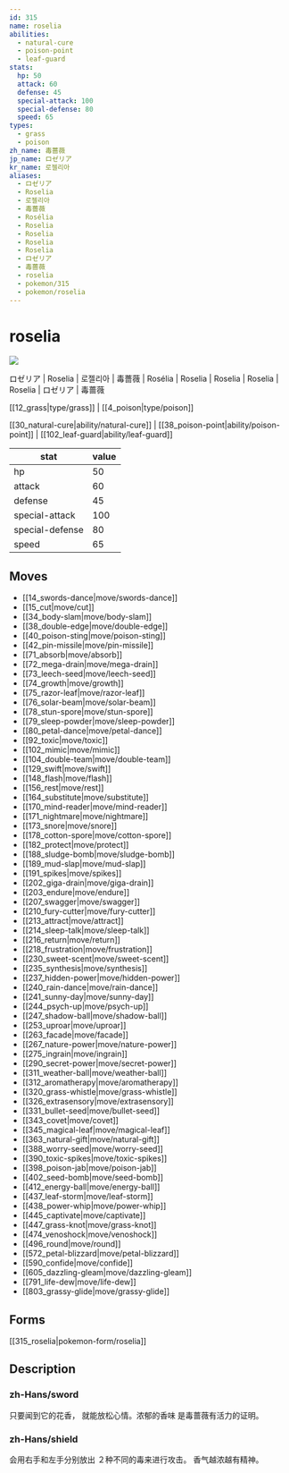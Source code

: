 ```yaml
---
id: 315
name: roselia
abilities:
  - natural-cure
  - poison-point
  - leaf-guard
stats:
  hp: 50
  attack: 60
  defense: 45
  special-attack: 100
  special-defense: 80
  speed: 65
types:
  - grass
  - poison
zh_name: 毒蔷薇
jp_name: ロゼリア
kr_name: 로젤리아
aliases:
  - ロゼリア
  - Roselia
  - 로젤리아
  - 毒薔薇
  - Rosélia
  - Roselia
  - Roselia
  - Roselia
  - Roselia
  - ロゼリア
  - 毒蔷薇
  - roselia
  - pokemon/315
  - pokemon/roselia
---
```

# roselia

![](https://raw.githubusercontent.com/PokeAPI/sprites/master/sprites/pokemon/315.png)

ロゼリア | Roselia | 로젤리아 | 毒薔薇 | Rosélia | Roselia | Roselia | Roselia | Roselia | ロゼリア | 毒蔷薇

[[12_grass|type/grass]] | [[4_poison|type/poison]]

[[30_natural-cure|ability/natural-cure]] | [[38_poison-point|ability/poison-point]] | [[102_leaf-guard|ability/leaf-guard]]

|stat|value|
|---|---|
|hp|50|
|attack|60|
|defense|45|
|special-attack|100|
|special-defense|80|
|speed|65|


## Moves

- [[14_swords-dance|move/swords-dance]]
- [[15_cut|move/cut]]
- [[34_body-slam|move/body-slam]]
- [[38_double-edge|move/double-edge]]
- [[40_poison-sting|move/poison-sting]]
- [[42_pin-missile|move/pin-missile]]
- [[71_absorb|move/absorb]]
- [[72_mega-drain|move/mega-drain]]
- [[73_leech-seed|move/leech-seed]]
- [[74_growth|move/growth]]
- [[75_razor-leaf|move/razor-leaf]]
- [[76_solar-beam|move/solar-beam]]
- [[78_stun-spore|move/stun-spore]]
- [[79_sleep-powder|move/sleep-powder]]
- [[80_petal-dance|move/petal-dance]]
- [[92_toxic|move/toxic]]
- [[102_mimic|move/mimic]]
- [[104_double-team|move/double-team]]
- [[129_swift|move/swift]]
- [[148_flash|move/flash]]
- [[156_rest|move/rest]]
- [[164_substitute|move/substitute]]
- [[170_mind-reader|move/mind-reader]]
- [[171_nightmare|move/nightmare]]
- [[173_snore|move/snore]]
- [[178_cotton-spore|move/cotton-spore]]
- [[182_protect|move/protect]]
- [[188_sludge-bomb|move/sludge-bomb]]
- [[189_mud-slap|move/mud-slap]]
- [[191_spikes|move/spikes]]
- [[202_giga-drain|move/giga-drain]]
- [[203_endure|move/endure]]
- [[207_swagger|move/swagger]]
- [[210_fury-cutter|move/fury-cutter]]
- [[213_attract|move/attract]]
- [[214_sleep-talk|move/sleep-talk]]
- [[216_return|move/return]]
- [[218_frustration|move/frustration]]
- [[230_sweet-scent|move/sweet-scent]]
- [[235_synthesis|move/synthesis]]
- [[237_hidden-power|move/hidden-power]]
- [[240_rain-dance|move/rain-dance]]
- [[241_sunny-day|move/sunny-day]]
- [[244_psych-up|move/psych-up]]
- [[247_shadow-ball|move/shadow-ball]]
- [[253_uproar|move/uproar]]
- [[263_facade|move/facade]]
- [[267_nature-power|move/nature-power]]
- [[275_ingrain|move/ingrain]]
- [[290_secret-power|move/secret-power]]
- [[311_weather-ball|move/weather-ball]]
- [[312_aromatherapy|move/aromatherapy]]
- [[320_grass-whistle|move/grass-whistle]]
- [[326_extrasensory|move/extrasensory]]
- [[331_bullet-seed|move/bullet-seed]]
- [[343_covet|move/covet]]
- [[345_magical-leaf|move/magical-leaf]]
- [[363_natural-gift|move/natural-gift]]
- [[388_worry-seed|move/worry-seed]]
- [[390_toxic-spikes|move/toxic-spikes]]
- [[398_poison-jab|move/poison-jab]]
- [[402_seed-bomb|move/seed-bomb]]
- [[412_energy-ball|move/energy-ball]]
- [[437_leaf-storm|move/leaf-storm]]
- [[438_power-whip|move/power-whip]]
- [[445_captivate|move/captivate]]
- [[447_grass-knot|move/grass-knot]]
- [[474_venoshock|move/venoshock]]
- [[496_round|move/round]]
- [[572_petal-blizzard|move/petal-blizzard]]
- [[590_confide|move/confide]]
- [[605_dazzling-gleam|move/dazzling-gleam]]
- [[791_life-dew|move/life-dew]]
- [[803_grassy-glide|move/grassy-glide]]

## Forms



[[315_roselia|pokemon-form/roselia]]

## Description

### zh-Hans/sword

只要闻到它的花香，
就能放松心情。浓郁的香味
是毒蔷薇有活力的证明。

### zh-Hans/shield

会用右手和左手分别放出
２种不同的毒来进行攻击。
香气越浓越有精神。

